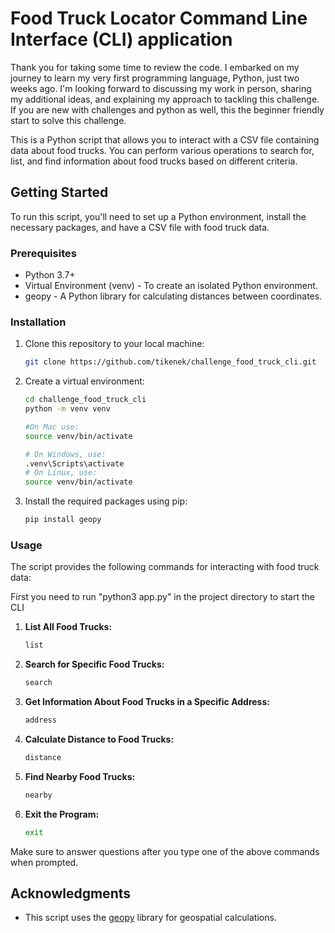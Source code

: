 # Food Truck Locator Command Line Interface (CLI) application

Thank you for taking some time to review the code. I embarked on my journey to learn my very first programming language, Python, just two weeks ago. I'm looking forward to discussing my work in person, sharing my additional ideas, and explaining my approach to tackling this challenge. If you are new with challenges and python as well, this the beginner friendly  start to solve this challenge.


This is a Python script that allows you to interact with a CSV file containing data about food trucks. You can perform various operations to search for, list, and find information about food trucks based on different criteria.


## Getting Started

To run this script, you'll need to set up a Python environment, install the necessary packages, and have a CSV file with food truck data.

### Prerequisites

- Python 3.7+
- Virtual Environment (venv) - To create an isolated Python environment.
- geopy - A Python library for calculating distances between coordinates.

### Installation

1. Clone this repository to your local machine:

    ```bash
    git clone https://github.com/tikenek/challenge_food_truck_cli.git
    ```

2. Create a virtual environment:

    ```bash
    cd challenge_food_truck_cli
    python -m venv venv

    #On Mac use:
    source venv/bin/activate

    # On Windows, use: 
    .venv\Scripts\activate
    # On Linux, use:
    source venv/bin/activate
    ```

3. Install the required packages using pip:

    ```bash
    pip install geopy
    ```

### Usage

The script provides the following commands for interacting with food truck data:

First you need to run "python3 app.py" in the project directory to start the CLI

1. **List All Food Trucks:**



    ```bash
    list
    ```

2. **Search for Specific Food Trucks:**

    ```bash
    search
    ```

3. **Get Information About Food Trucks in a Specific Address:**

    ```bash
    address
    ```

4. **Calculate Distance to Food Trucks:**

    ```bash
    distance
    ```

5. **Find Nearby Food Trucks:**

    ```bash
    nearby
    ```

6. **Exit the Program:**

    ```bash
    exit
    ```

Make sure to answer questions after you type one of the above commands when prompted.

## Acknowledgments

- This script uses the [geopy](https://geopy.readthedocs.io/) library for geospatial calculations.
